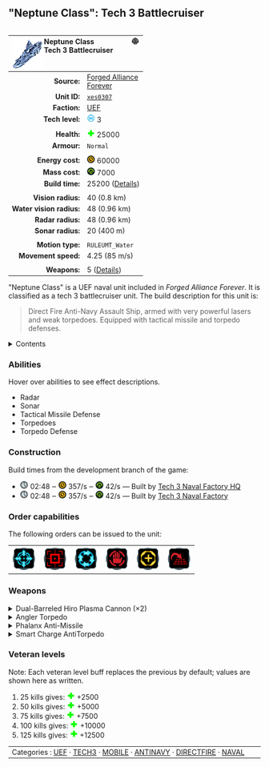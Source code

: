 "Neptune Class": Tech 3 Battlecruiser
----
<table align="right">
    <thead>
        <tr>
            <th align="left" colspan="2">
                <img align="left" src="icons/units/XES0307_icon.png" title="Neptune Class unit icon" /><img align="right" src="icons/strategicicons/icon_ship3_antinavy_rest.png" title="icon_ship3_antinavy" />Neptune Class<br />Tech 3 Battlecruiser
            </th>
        </tr>
    </thead>
    <tbody>
        <tr>
            <td align="right"><strong>Source:</strong></td>
            <td><a href="Forged Alliance Forever">Forged Alliance<br />Forever</a></td>
        </tr>
        <tr>
            <td align="right"><strong>Unit ID:</strong></td>
            <td><a href="https://github.com/FAForever/fa/D:/faf-development/fa/units/XES0307/XES0307_unit.bp"><code>xes0307</code></a></td>
        </tr>
        <tr>
            <td align="right"><strong>Faction:</strong></td>
            <td><a href="_categories.UEF">UEF</a></td>
        </tr>
        <tr>
            <td align="right"><strong>Tech level:</strong></td>
            <td><img src="icons/T3.png" title="Tech 3" /> 3</td>
        </tr>
        <tr><td align="center" colspan="2"></td></tr>
        <tr>
            <td align="right"><strong>Health:</strong></td>
            <td><img src="icons/health.png" title="Health" /> 25000</td>
        </tr>
        <tr>
            <td align="right"><strong>Armour:</strong></td>
            <td><code>Normal</code></td>
        </tr>
        <tr><td align="center" colspan="2"></td></tr>
        <tr>
            <td align="right"><strong>Energy cost:</strong></td>
            <td><img src="icons/energy.png" title="Energy" /> 60000</td>
        </tr>
        <tr>
            <td align="right"><strong>Mass cost:</strong></td>
            <td><img src="icons/mass.png" title="Mass" /> 7000</td>
        </tr>
        <tr>
            <td align="right"><strong>Build time:</strong></td>
            <td>25200 (<a href="#construction">Details</a>)</td>
        </tr>
        <tr><td align="center" colspan="2"></td></tr>
        <tr>
            <td align="right"><strong>Vision radius:</strong></td>
            <td> <span title="800 m, 0.50 mi">40 (0.8 km)</span></td>
        </tr>
        <tr>
            <td align="right"><strong>Water vision radius:</strong></td>
            <td> <span title="960 m, 0.60 mi">48 (0.96 km)</span></td>
        </tr>
        <tr>
            <td align="right"><strong>Radar radius:</strong></td>
            <td> <span title="960 m, 0.60 mi">48 (0.96 km)</span></td>
        </tr>
        <tr>
            <td align="right"><strong>Sonar radius:</strong></td>
            <td> <span title="0.40 km, 0.25 mi">20 (400 m)</span></td>
        </tr>
        <tr><td align="center" colspan="2"></td></tr>
        <tr>
            <td align="right"><strong>Motion type:</strong></td>
            <td><code>RULEUMT_Water</code></td>
        </tr>
        <tr>
            <td align="right"><strong>Movement speed:</strong></td>
            <td> <span title="306 km/h, 165 kn">4.25 (85 m/s)</span></td>
        </tr>
        <tr><td align="center" colspan="2"></td></tr>
        <tr>
            <td align="right"><strong>Weapons:</strong></td>
            <td>5 (<a href="#weapons">Details</a>)</td>
        </tr>
    </tbody>
</table>

"Neptune Class" is a UEF naval unit included in *Forged Alliance Forever*.
It is classified as a tech 3 battlecruiser unit.
The build description for this unit is:

<blockquote>Direct Fire Anti-Navy Assault Ship, armed with very powerful lasers and weak torpedoes. Equipped with tactical missile and torpedo defenses.</blockquote>

<details>
<summary>Contents</summary>

1. – <a href="#abilities">Abilities</a>
2. – <a href="#construction">Construction</a>
3. – <a href="#order-capabilities">Order capabilities</a>
4. – <a href="#weapons">Weapons</a>
5. – <a href="#veteran-levels">Veteran levels</a>
</details>

### Abilities
Hover over abilities to see effect descriptions.

* <span title="Can see blips of units not seen by vision that are on or above water">Radar</span>
* <span title="Can see blips of units not seen by vision that are on or below water">Sonar</span>
* <span title="Can target tactical missile projectiles">Tactical Missile Defense</span>
* <span title="Has a weapon that can target things immersed in water">Torpedoes</span>
* <span title="Can target torpedo projectiles">Torpedo Defense</span>

### Construction
Build times from the development branch of the game:
* <img src="icons/time.png" title="Time" /> 02:48 ‒ <img src="icons/energy.png" title="Energy" /> 357/s ‒ <img src="icons/mass.png" title="Mass" /> 42/s — Built by <a href="UEB0303">Tech 3 Naval Factory HQ</a>
* <img src="icons/time.png" title="Time" /> 02:48 ‒ <img src="icons/energy.png" title="Energy" /> 357/s ‒ <img src="icons/mass.png" title="Mass" /> 42/s — Built by <a href="ZEB9603">Tech 3 Naval Factory</a>

### Order capabilities
The following orders can be issued to the unit:
<table>
<td><img float="left" src="icons/orders/move.png" title="Move" /></td>
<td><img float="left" src="icons/orders/attack.png" title="Attack
Left click for attack order. Right click to toggle target priorities for sniping." /></td>
<td><img float="left" src="icons/orders/patrol.png" title="Patrol" /></td>
<td><img float="left" src="icons/orders/stop.png" title="Stop" /></td>
<td><img float="left" src="icons/orders/guard.png" title="Assist" /></td>
<td><img float="left" src="icons/orders/stand-ground.png" title="Fire State" /></td>
</table>

### Weapons
<details>
<summary>Dual-Barreled Hiro Plasma Cannon (×2)</summary>
<p>
    <table>
        <tr><td align="center" colspan="2">Note: Stats are per instance of the weapon.</td></tr>
        <tr>
            <td align="right"><strong>Target type:</strong></td>
            <td><code>RULEWTT_Unit</code><br />(Anti-Surface)</td>
        </tr>
        <tr>
            <td align="right"><strong>DPS estimate:</strong></td>
            <td>313 <span title="Note: This only counts listed stats.">(<u>?</u>)</span></td>
        </tr>
        <tr>
            <td align="right"><strong>Damage:</strong></td>
            <td>105 <span title="Note: This doesn't count some scripted effects.">(<u>?</u>)</span></td>
        </tr>
        <tr>
            <td align="right"><strong>Damage radius:</strong></td>
            <td> <span title="0.02 km, 0.01 mi">1 (20 m)</span></td>
        </tr>
        <tr>
            <td align="right"><strong>Damage instances:</strong></td>
            <td>2 beams<br />10 beam collisions</td>
        </tr>
        <tr>
            <td align="right"><strong>Damage type:</strong></td>
            <td><code>Normal</code></td>
        </tr>
        <tr>
            <td align="right"><strong>Max range:</strong></td>
            <td> <span title="1600 m, 0.99 mi">80 (1.6 km)</span></td>
        </tr>
        <tr>
            <td align="right"><strong>Firing arc:</strong></td>
            <td>280°</td>
        </tr>
        <tr>
            <td align="right"><strong>Firing cycle:</strong></td>
            <td>Once every 6.7s <span title="Note: This doesn't count additional delays such as charging, reloading, and others.">(<u>?</u>)</span></td>
        </tr>
    </table>
</p>
</details>
<details>
<summary>Angler Torpedo</summary>
<p>
    <table>
        <tr>
            <td align="right"><strong>Target type:</strong></td>
            <td><code>RULEWTT_Unit</code><br />(Anti-Naval)</td>
        </tr>
        <tr>
            <td align="right"><strong>Projectile:</strong></td>
            <td><a href="Projectiles#tan-angler-torpedo-02"><code>TANAnglerTorpedo02</code></a></td>
        </tr>
        <tr>
            <td align="right"><strong>DPS estimate:</strong></td>
            <td>20 <span title="Note: This only counts listed stats.">(<u>?</u>)</span></td>
        </tr>
        <tr>
            <td align="right"><strong>Damage:</strong></td>
            <td>50 <span title="Note: This doesn't count some scripted effects.">(<u>?</u>)</span></td>
        </tr>
        <tr>
            <td align="right"><strong>Damage instances:</strong></td>
            <td>4 projectiles</td>
        </tr>
        <tr>
            <td align="right"><strong>Damage type:</strong></td>
            <td><code>Normal</code></td>
        </tr>
        <tr>
            <td align="right"><strong>Max range:</strong></td>
            <td> <span title="1200 m, 0.75 mi">60 (1.2 km)</span></td>
        </tr>
        <tr>
            <td align="right"><strong>Firing cycle:</strong></td>
            <td>Once every 10.0s <span title="Note: This doesn't count additional delays such as charging, reloading, and others.">(<u>?</u>)</span></td>
        </tr>
    </table>
</p>
</details>
<details>
<summary>Phalanx Anti-Missile</summary>
<p>
    <table>
        <tr>
            <td align="right"><strong>Target type:</strong></td>
            <td><code>RULEWTT_Projectile</code><br />(Anti-tactical)</td>
        </tr>
        <tr>
            <td align="right"><strong>Projectile:</strong></td>
            <td><a href="Projectiles#td-phalanx-01"><code>TDPhalanx01</code></a></td>
        </tr>
        <tr>
            <td align="right"><strong>Damage:</strong></td>
            <td>1 <span title="Note: This doesn't count some scripted effects.">(<u>?</u>)</span></td>
        </tr>
        <tr>
            <td align="right"><strong>Damage type:</strong></td>
            <td><code>Normal</code></td>
        </tr>
        <tr>
            <td align="right"><strong>Max range:</strong></td>
            <td> <span title="620 m, 0.39 mi">31 (0.62 km)</span></td>
        </tr>
        <tr>
            <td align="right"><strong>Min range:</strong></td>
            <td> <span title="0.04 km, 0.02 mi">2 (40 m)</span></td>
        </tr>
        <tr>
            <td align="right"><strong>Firing cycle:</strong></td>
            <td>Once every 2.0s <span title="Note: This doesn't count additional delays such as charging, reloading, and others.">(<u>?</u>)</span></td>
        </tr>
    </table>
</p>
</details>
<details>
<summary>Smart Charge AntiTorpedo</summary>
<p>
    <table>
        <tr>
            <td align="right"><strong>Target type:</strong></td>
            <td><code>RULEWTT_Projectile</code><br />(Anti-torpedo)</td>
        </tr>
        <tr>
            <td align="right"><strong>Projectile:</strong></td>
            <td><a href="Projectiles#tim-anti-torpedo-01"><code>TIMAntiTorpedo01</code></a></td>
        </tr>
        <tr>
            <td align="right"><strong>Damage:</strong></td>
            <td>2 <span title="Note: This doesn't count some scripted effects.">(<u>?</u>)</span></td>
        </tr>
        <tr>
            <td align="right"><strong>Damage instances:</strong></td>
            <td>2 projectiles</td>
        </tr>
        <tr>
            <td align="right"><strong>Damage type:</strong></td>
            <td><code>Normal</code></td>
        </tr>
        <tr>
            <td align="right"><strong>Max range:</strong></td>
            <td> <span title="600 m, 0.37 mi">30 (0.6 km)</span></td>
        </tr>
        <tr>
            <td align="right"><strong>Min range:</strong></td>
            <td> <span title="0.20 km, 0.12 mi">10 (200 m)</span></td>
        </tr>
        <tr>
            <td align="right"><strong>Firing cycle:</strong></td>
            <td>Once every 10.0s <span title="Note: This doesn't count additional delays such as charging, reloading, and others.">(<u>?</u>)</span></td>
        </tr>
    </table>
</p>
</details>


### Veteran levels
Note: Each veteran level buff replaces the previous by default; values are shown here as written.

1. 25 kills gives: <img src="icons/health.png" title="Health" /> +2500
2. 50 kills gives: <img src="icons/health.png" title="Health" /> +5000
3. 75 kills gives: <img src="icons/health.png" title="Health" /> +7500
4. 100 kills gives: <img src="icons/health.png" title="Health" /> +10000
5. 125 kills gives: <img src="icons/health.png" title="Health" /> +12500

<table align="center">
<td width="1215px">Categories : 
<a href="_categories.UEF">UEF</a> · 
<a href="_categories.TECH3">TECH3</a> · 
<a href="_categories.MOBILE">MOBILE</a> · 
<a href="_categories.ANTINAVY">ANTINAVY</a> · 
<a href="_categories.DIRECTFIRE">DIRECTFIRE</a> · 
<a href="_categories.NAVAL">NAVAL</a></td>
</table>
